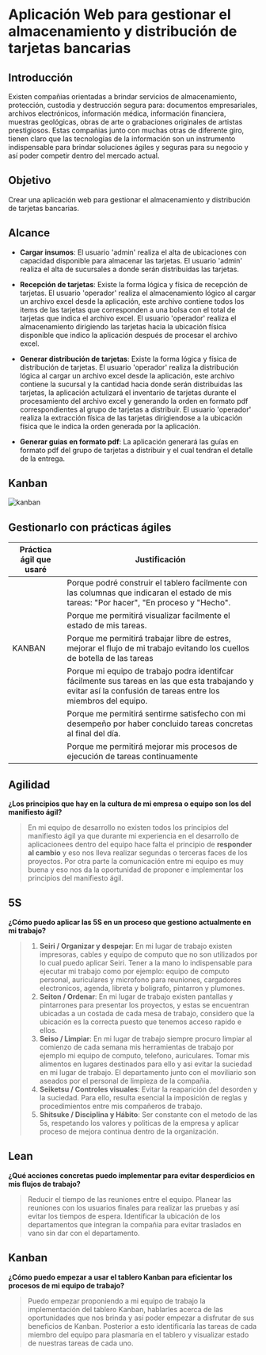 # Aplicación Web para gestionar el almacenamiento y distribución de tarjetas bancarias

## Introducción

Existen compañias orientadas a brindar servicios de almacenamiento, protección, custodia y destrucción segura para: documentos empresariales, archivos electrónicos, información médica, información financiera, muestras geológicas, obras de arte o grabaciones originales de artistas prestigiosos. Estas compañias junto con muchas otras de diferente giro, tienen claro que las tecnologías de la información son un instrumento indispensable para brindar soluciones ágiles y seguras para su negocio y así poder competir dentro del mercado actual.

## Objetivo
Crear una aplicación web para gestionar el almacenamiento y distribución de tarjetas bancarias.

## Alcance

* **Cargar insumos**: El usuario 'admin' realiza el alta de ubicaciones con capacidad disponible para almacenar las tarjetas. El usuario 'admin' realiza el alta de sucursales a donde serán distribuidas las tarjetas.

* **Recepción de tarjetas**: Existe la forma lógica y física de recepción de tarjetas. El usuario 'operador' realiza el almacenamiento lógico al cargar un archivo excel desde la aplicación, este archivo contiene todos los items de las tarjetas que corresponden a una bolsa con el total de tarjetas que indica el archivo excel. El usuario 'operador' realiza el almacenamiento dirigiendo las tarjetas hacia la ubicación física disponible que indico la aplicación después de procesar el archivo excel.

* **Generar distribución de tarjetas**: Existe la forma lógica y física de distribución de tarjetas. El usuario 'operador' realiza la distribución lógica al cargar un archivo excel desde la aplicación, este archivo contiene la sucursal y la cantidad hacia donde serán distribuidas las tarjetas, la aplicación actulizará el inventario de tarjetas durante el procesamiento del archivo excel y generando la orden en formato pdf correspondientes al grupo de tarjetas a distribuir. El usuario 'operador' realiza la extracción física de las tarjetas dirigiendose a la ubicación física que le indica la orden generada por la aplicación. 

* **Generar guias en formato pdf**: La aplicación generará las guías en formato pdf del grupo de tarjetas a distribuir y el cual tendran el detalle de la entrega.

## Kanban

![kanban](https://user-images.githubusercontent.com/74322391/205549952-01679161-05b4-40b0-9032-9f7526ee1e32.PNG)

## Gestionarlo con prácticas ágiles


| Práctica ágil que usaré | Justificación |
| ------------- | ------------- |
| | Porque podré construir el tablero facilmente con las columnas que indicaran el estado de mis tareas: "Por hacer", "En proceso y "Hecho". |
| | Porque me permitirá visualizar facilmente el estado de mis tareas. |
| KANBAN | Porque me permitirá trabajar libre de estres, mejorar el flujo de mi trabajo evitando los cuellos de botella de las tareas |
| | Porque mi equipo de trabajo podra identifcar fácilmente sus tareas en las que esta trabajando y evitar así la confusión de tareas entre los miembros del equipo. |
| | Porque me permitirá sentirme satisfecho con mi desempeño por haber concluido tareas concretas al final del día. |
| | Porque me permitirá mejorar mis procesos de ejecución de tareas continuamente |

## Agilidad

**¿Los principios que hay en la cultura de mi empresa o equipo son los del manifiesto ágil?**
> En mi equipo de desarrollo no existen todos los principios del manifiesto ágil ya que durante mi experiencia en el desarrollo de aplicacionees dentro del equipo hace falta el principio de **responder al cambio** y eso nos lleva realizar segundas o terceras faces de los proyectos. Por otra parte la comunicación entre mi equipo es muy buena y eso nos da la oportunidad de proponer e implementar los principios del manifiesto ágil.

## 5S

**¿Cómo puedo aplicar las 5S en un proceso que gestiono actualmente en mi trabajo?**
> 1. **Seiri / Organizar y despejar**: En mi lugar de trabajo existen impresoras, cables y equipo de computo que no son utilizados por lo cual puedo aplicar Seiri. Tener a la mano lo indispensable para ejecutar mi trabajo como por ejemplo: equipo de computo personal, auriculares y microfono para reuniones, cargadores electronicos, agenda, libreta y boligrafo, pintarron y plumones.
>  2. **Seiton / Ordenar**: En mi lugar de trabajo existen pantallas y pintarrones para presentar los proyectos, y estas se encuentran ubicadas a un costada de cada mesa de trabajo, considero que la ubicación es la correcta puesto que tenemos acceso rapido e ellos.
>  3. **Seiso / Limpiar**: En mi lugar de trabajo siempre procuro limpiar al comienzo de cada semana mis herramientas de trabajo por ejemplo mi equipo de computo, telefono, auriculares.
  Tomar mis alimentos en lugares destinados para ello y asi evitar la suciedad en mi lugar de trabajo. 
  El departamento junto con el moviliario son aseados por el personal de limpieza de la compañia.
>  4. **Seiketsu / Controles visuales**: Evitar la reaparición del desorden y la suciedad. Para ello, resulta esencial la imposición de reglas y procedimientos entre mis compañeros de trabajo.
>  5. **Shitsuke / Disciplina y Hábito**: Ser constante con el metodo de las 5s, respetando los valores y politicas de la empresa y aplicar proceso de mejora continua dentro de la organización.

## Lean

**¿Qué acciones concretas puedo implementar para evitar desperdicios en mis flujos de trabajo?**
> Reducir el tiempo de las reuniones entre el equipo.
  Planear las reuniones con los usuarios finales para realizar las pruebas y así evitar los tiempos de espera.
  Identificar la ubicación de los departamentos que integran la compañia para evitar traslados en vano sin dar con el departamento.

## Kanban

**¿Cómo puedo empezar a usar el tablero Kanban para eficientar los procesos de mi equipo de trabajo?**
> Puedo empezar proponiendo a mi equipo de trabajo la implementación del tablero Kanban, hablarles acerca de las oportunidades que nos brinda y así poder empezar a disfrutar de sus beneficios de Kanban. Posterior a esto identificaría las tareas de cada miembro del equipo para plasmaría en el tablero y visualizar estado de nuestras tareas de cada uno. 
